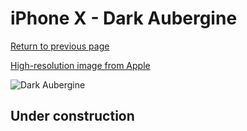 # iPhone X - Dark Aubergine

[Return to previous page](/iphone_x)

[High-resolution image from Apple](https://store.storeimages.cdn-apple.com/8756/as-images.apple.com/is/MQTG2?wid=4500&hei=4500&fmt=png)

<div style="width: 500px"><img src="/almost_uncompressed/MQTG2.webp" alt="Dark Aubergine"></div>

## Under construction
